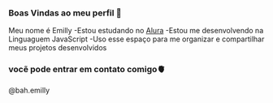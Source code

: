 ### Boas Vindas ao meu perfil 🖤

Meu nome é Emilly
-Estou estudando no [Alura](https:///www.alura.com.br)
-Estou me desenvolvendo na Linguaguem JavaScript
-Uso esse espaço para me organizar e compartilhar meus projetos desenvolvidos





### vocẽ pode entrar em contato comigo🫀

@bah.emilly
